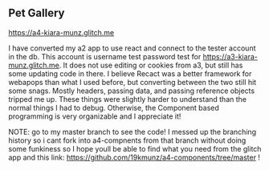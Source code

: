 ## Pet Gallery

https://a4-kiara-munz.glitch.me

I have converted my a2 app to use react and connect to the tester account in the db. This account is username test password test for https://a3-kiara-munz.glitch.me. It does not use editing or cookies from a3, but still has some updating code in there.
I believe Recact was a better framework for webapops than what I used before, but converting between the two still hit some snags. Mostly headers, passing data, and passing reference objects tripped me up. These things were slightly harder to understand than the normal things I had to debug. Otherwise, the Component based programming is very organizable and I appreciate it!

NOTE: go to my master branch to see the code! I messed up the branching history so i cant fork into a4-compnents from that branch without doing some funkiness so I hope youll be able to find what you need from the glitch app and this link: https://github.com/19kmunz/a4-components/tree/master !
